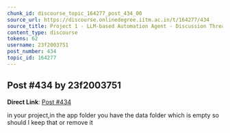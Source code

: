 ```yaml
---
chunk_id: discourse_topic_164277_post_434_00
source_url: https://discourse.onlinedegree.iitm.ac.in/t/164277/434
source_title: Project 1 - LLM-based Automation Agent - Discussion Thread [TDS Jan 2025]
content_type: discourse
tokens: 62
username: 23f2003751
post_number: 434
topic_id: 164277
---
```


## Post #434 by 23f2003751

**Direct Link**: [Post #434](https://discourse.onlinedegree.iitm.ac.in/t/164277/434)

in your project,in the app folder you have the data folder which is empty so should I keep that or remove it
